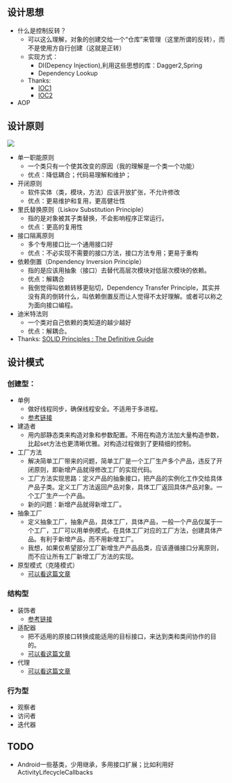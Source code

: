 ## 设计思想
- 什么是控制反转？
    - 可以这么理解，对象的创建交给一个“仓库”来管理（这里所谓的反转），而不是使用方自行创建（这就是正转）
    - 实现方式：
        - DI(Depency Injection),利用这些思想的库：Dagger2,Spring
        - Dependency Lookup
    - Thanks:
        - [IOC1](http://sishuok.com/forum/blogPost/list/2427.html)
        - [IOC2](https://www.cnblogs.com/maxstack/p/7516097.html)
- AOP
## 设计原则
![](https://cdn-images-1.medium.com/max/1600/1*ykdDqm06KRI1XDtv34b2BQ.png)
- 单一职能原则
    - 一个类只有一个使其改变的原因（我的理解是一个类一个功能）
    - 优点：降低耦合；代码易理解和维护；
- 开闭原则
    - 软件实体（类，模块，方法）应该开放扩张，不允许修改
    - 优点：更易维护和复用，更高健壮性
- 里氏替换原则（Liskov Substitution Principle）
    - 指的是对象被其子类替换，不会影响程序正常运行。
    - 优点：更高的复用性
- 接口隔离原则
    - 多个专用接口比一个通用接口好
    - 优点：不必实现不需要的接口方法，接口方法专用；更易于重构
- 依赖倒置（Dnpendency Inversion Principle）
    - 指的是应该用抽象（接口）去替代高层次模块对低层次模块的依赖。
    - 优点：解耦合
    - 我倒觉得叫依赖转移更贴切，Dependency Transfer Principle，其实并没有真的倒转什么，叫依赖倒置反而让人觉得不太好理解。或者可以称之为面向接口编程。
- 迪米特法则
    - 一个类对自己依赖的类知道的越少越好
    - 优点：解耦合。
- Thanks: [SOLID Principles : The Definitive Guide](https://android.jlelse.eu/solid-principles-the-definitive-guide-75e30a284dea)
## 设计模式
###  创建型：
- 单例
    - 做好线程同步，确保线程安全。不适用于多进程。
    - [参考链接](https://coolshell.cn/articles/265.html)
- 建造者
    - 用内部静态类来构造对象和参数配置。不用在构造方法加大量构造参数，比起set方法也更清晰优雅。对构造过程做到了更精细的控制。
- 工厂方法
    - 解决简单工厂带来的问题，简单工厂是一个工厂生产多个产品，违反了开闭原则，即新增产品就得修改工厂的实现代码。
    - 工厂方法实现思路：定义产品的抽象接口，把产品的实例化工作交给具体产品子类。定义工厂方法返回产品对象，具体工厂返回具体产品对象。一个工厂生产一个产品。
    - 新的问题：新增产品就得新增工厂。
- 抽象工厂
    - 定义抽象工厂，抽象产品，具体工厂，具体产品，一般一个产品仅属于一个工厂，工厂可以用单例模式。在具体工厂对应的工厂方法，创建具体产品。有利于新增产品，而不用新增工厂。
    - 我想，如果仅希望部分工厂新增生产产品品类，应该遵循接口分离原则，而不应让所有工厂新增工厂方法的实现。
- 原型模式（克隆模式）
    - [可以看这篇文章](https://www.cnblogs.com/lcngu/p/5388974.html)
    
### 结构型    
- 装饰者
    - [参考链接](https://www.jianshu.com/p/c26b9b4a9d9e)
- 适配器
    - 把不适用的原接口转换成能适用的目标接口，来达到类和类间协作的目的。 
    - [可以看这篇文章](https://www.jianshu.com/p/9d0575311214)
- 代理
    - [可以看这篇文章](https://www.jianshu.com/p/a8aa6851e09e)
### 行为型
- 观察者
- 访问者
- 迭代器


## TODO
- Android一些基类，少用继承，多用接口扩展；比如利用好ActivityLifecycleCallbacks